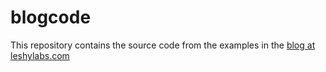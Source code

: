 blogcode
========

This repository contains the source code from the examples in the
[blog at leshylabs.com](http://www.leshylabs.com/blog/)
